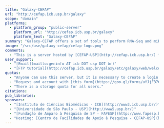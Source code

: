 ```yaml
---
title: "Galaxy-CEFAP"
url: "http://cefap.icb.usp.br/galaxy"
scope: "domain"
platforms:
  - platform_group: "public-server"
    platform_url: "http://cefap.icb.usp.br/galaxy"
    platform_text: "Galaxy-CEFAP"
summary: "Galaxy-CEFAP offers a set of tools to perform RNA-Seq and miRNA analysis. "
image: "/src/use/galaxy-cefap/cefap-logo.png"
comments:
  - "This is a server hosted by [CEFAP-USP](http://cefap.icb.usp.br/) for running tools and workflows on real-world data."
user_support:
  - "[Email](mailto:geninfo AT icb DOT usp DOT br)"
  - "[FTP tutorial](http://cefap.icb.usp.br/galaxy/etc/galaxy/web/welcome_upload_ftp.pdf)"
quotas:
  - "Anyone can use this server, but it is necessary to create a login first."
  - "Request and account with [this form](https://goo.gl/forms/uYJjFB76vUXjJjQa2)."
  - "There is a storage quota for all users."
citations:
pub_libraries:
sponsors:
  - "[Instituto de Ciências Biomédicas - ICB](http://www3.icb.usp.br/)"
  - "[Universidade de São Paulo - USP](http://www5.usp.br/)"
  - "[Fundação de Amparo à Pesquisa de SP - FAPESP](http://www.fapesp.br/)"
  - "Hosting: [Centro de Facilidades de Apoio à Pesquisa - CEFAP-USP](http://cefap.icb.usp.br/)"
---
```

